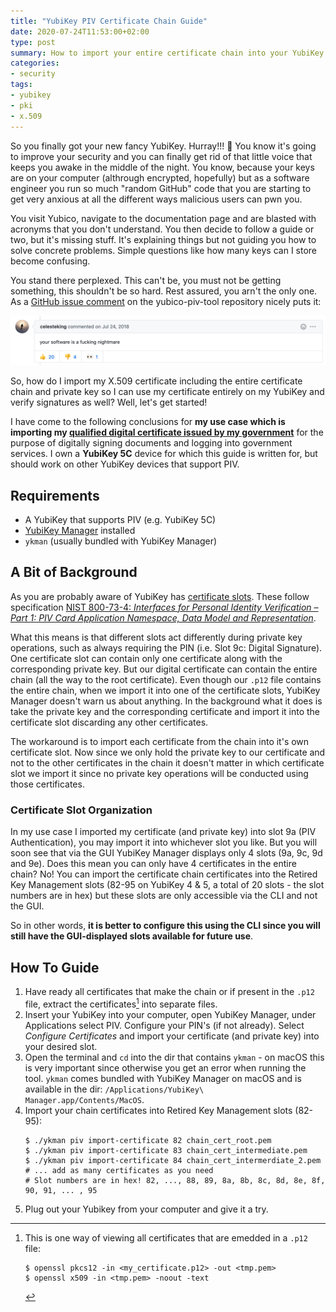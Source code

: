 ```yaml
---
title: "YubiKey PIV Certificate Chain Guide"
date: 2020-07-24T11:53:00+02:00
type: post
summary: How to import your entire certificate chain into your YubiKey so you can verify signatures successfully. 
categories:
- security
tags:
- yubikey
- pki
- x.509
---
```


So you finally got your new fancy YubiKey. 
Hurray!!! 🎉
You know it's going to improve your security and you can finally get rid
of that little voice that keeps you awake in the middle of the night.
You know, because your keys are on your computer (althrough encrypted, hopefully) but as a 
software engineer you run so much "random GitHub" code that you are starting to get very anxious
at all the different ways malicious users can pwn you.

You visit Yubico, navigate to the documentation page and are blasted with acronyms that you don't understand.
You then decide to follow a guide or two, but it's missing stuff.
It's explaining things but not guiding you how to solve concrete problems.
Simple questions like how many keys can I store become confusing.

You stand there perplexed.
This can't be, you must not be getting something, this shouldn't be so hard.
Rest assured, you arn't the only one. 
As a [GitHub issue comment](https://github.com/Yubico/yubico-piv-tool/issues/153#issuecomment-407483215) 
on the yubico-piv-tool repository nicely puts it:

![YubiKey in a nutshell](/static-posts/2020/yubikey_in_a_nutshell.png)

So, how do I import my X.509 certificate including the entire certificate chain and 
private key so I can use my certificate entirely on my YubiKey and verify signatures as well?
Well, let's get started!

I have come to the following conclusions for **my use case which is importing my [qualified digital certificate issued by
my government](https://www.si-trust.gov.si/en/)** for the purpose of digitally signing documents and logging into 
government services. 
I own a **YubiKey 5C** device for which this guide is written for, but should work on other YubiKey devices that support PIV.

## Requirements
* A YubiKey that supports PIV (e.g. YubiKey 5C)
* [YubiKey Manager](https://www.yubico.com/products/services-software/download/yubikey-manager/) installed
* `ykman` (usually bundled with YubiKey Manager)

## A Bit of Background
As you are probably aware of YubiKey has [certificate slots](https://developers.yubico.com/PIV/Introduction/Certificate_slots.html).
These follow specification [NIST 800-73-4: *Interfaces for Personal Identity Verification – Part 1: PIV Card Application Namespace, Data Model and Representation*](https://csrc.nist.gov/publications/detail/sp/800-73/4/final).

What this means is that different slots act differently during private key operations, such as always requiring the PIN 
(i.e. Slot 9c: Digital Signature).
One certificate slot can contain only one certificate along with the corresponding private key.
But our digital certificate can contain the entire chain (all the way to the root certificate).
Even though our `.p12` file contains the entire chain, when we import it into one of the certificate slots, YubiKey 
Manager doesn't warn us about anything.
In the background what it does is take the private key and the corresponding certificate and import it into the 
certificate slot discarding any other certificates.

The workaround is to import each certificate from the chain into it's own certificate slot.
Now since we only hold the private key to our certificate and not to the other certificates in the chain it doesn't matter
in which certificate slot we import it since no private key operations will be conducted using those certificates.

### Certificate Slot Organization
In my use case I imported my certificate (and private key) into slot 9a (PIV Authentication), you may import it into 
whichever slot you like.
But you will soon see that via the GUI YubiKey Manager displays only 4 slots (9a, 9c, 9d and 9e). 
Does this mean you can only have 4 certificates in the entire chain?
No!
You can import the certificate chain certificates into the Retired Key Management slots (82-95 on YubiKey 4 & 5, a total 
of 20 slots - the slot numbers are in hex)
but these slots are only accessible via the CLI and not the GUI.

So in other words, **it is better to configure this using the CLI since you will still have the GUI-displayed slots available
for future use**.

## How To Guide
1. Have ready all certificates that make the chain or if present in the `.p12` file, extract the certificates[^1] into 
separate files.
2. Insert your YubiKey into your computer, open YubiKey Manager, under Applications select PIV. Configure your PIN's 
(if not already). Select *Configure Certificates* and import your certificate (and private key) into your desired slot.
3. Open the terminal and `cd` into the dir that contains `ykman` - on macOS this is very important since otherwise you 
get an error when running the tool. `ykman` comes bundled with YubiKey Manager on macOS and is available in the dir: 
`/Applications/YubiKey\ Manager.app/Contents/MacOS`.
4. Import your chain certificates into Retired Key Management slots (82-95):
   ```shell
   $ ./ykman piv import-certificate 82 chain_cert_root.pem
   $ ./ykman piv import-certificate 83 chain_cert_intermediate.pem
   $ ./ykman piv import-certificate 84 chain_cert_intermerdiate_2.pem
   # ... add as many certificates as you need
   # Slot numbers are in hex! 82, ..., 88, 89, 8a, 8b, 8c, 8d, 8e, 8f, 90, 91, ... , 95
   ```
5. Plug out your Yubikey from your computer and give it a try.


[^1]: This is one way of viewing all certificates that are emedded in a `.p12` file:
    ```shell
    $ openssl pkcs12 -in <my_certificate.p12> -out <tmp.pem>
    $ openssl x509 -in <tmp.pem> -noout -text
    ```
